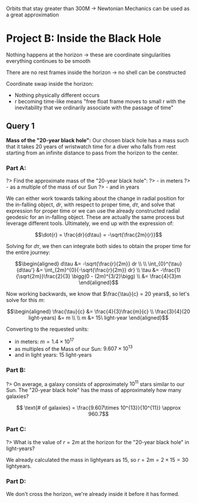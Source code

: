 Orbits that stay greater than 300M -> Newtonian Mechanics can be used as a great approximation

# Project B: Inside the Black Hole

Nothing happens at the horizon -> these are coordinate singularities
everything continues to be smooth

There are no rest frames inside the horizon -> no shell can be constructed

Coordinate swap inside the horizon:
  - Nothing physically different occurs
  - r becoming time-like means "free float frame moves to small r with the inevitability that we ordinarily associate with the passage of time"

## Query 1

**Mass of the "20-year black hole":** Our chosen black hole has a mass such that it takes 20 years of wristwatch time for a diver who falls from rest starting from an infinite distance to pass from the horizon to the center.

### Part A:

?> Find the approximate mass of the "20-year black hole":
?> - in meters
?> - as a multiple of the mass of our Sun
?> - and in years

We can either work towards talking about the change in radial position for the in-falling object, $dr$, with respect to proper time, $d\tau$, and solve that expression for proper time or we can use the already constructed radial geodesic for an in-falling object. These are actually the same process but leverage different tools. Ultimately, we end up with the expression of:

$$\dot{r} = \frac{dr}{d\tau} = -\sqrt{\frac{2m}{r}}$$

Solving for $d\tau$, we then can integrate both sides to obtain the proper time for the entire journey:

$$\begin{aligned}
d\tau &= -\sqrt{\frac{r}{2m}} dr \\
\\
\int_{0}^{\tau}{d\tau'} &= \int_{2m}^{0}{-\sqrt{\frac{r}{2m}} dr} \\
\tau &= -\frac{1}{\sqrt{2m}}\frac{2}{3} \bigg(0 - (2m)^{3/2}\bigg) \\
&= \frac{4}{3}m
\end{aligned}$$

Now working backwards, we know that $\frac{\tau}{c} = 20 years$, so let's solve for this $m$:

$$\begin{aligned}
\frac{\tau}{c} &= \frac{4}{3}\frac{m}{c} \\
\frac{3}{4}(20 light-years) &= m \\
\\
m &= 15\ light-year
\end{aligned}$$

Converting to the requested units:

- in meters: $m = 1.4\times 10^{17}$
- as multiples of the Mass of our Sun: $9.607\times 10^{13}$
- and in light years: 15 light-years

### Part B:

?> On average, a galaxy consists of approximately $10^{11}$ stars similar to our Sun. The "20-year black hole" has the mass of approximately how many galaxies?

$$ \text{# of galaxies} = \frac{9.607\times 10^{13}}{10^{11}} \approx 960.7$$

### Part C:

?> What is the value of $r=2m$ at the horizon for the "20-year black hole" in light-years?

We already calculated the mass in lightyears as $15$, so $r=2m=2\times15=30$ lightyears.

### Part D:

We don't cross the horizon, we're already inside it before it has formed.

